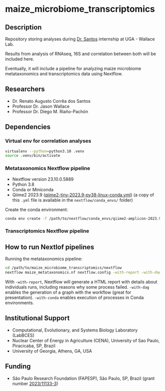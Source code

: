 # maize_microbiome_transcriptomics

## Description

Repository storing analyses during [Dr. Santos](https://bv.fapesp.br/pt/pesquisador/164909/renato-augusto-correa-dos-santos/) internship at UGA - Wallace Lab.

Results from analysis of RNAseq, 16S and correlation between both will be included here.

Eventually, it will include a pipeline for analyzing maize microbiome metataxonomics and transcriptomics data using Nextflow.

## Researchers

 * Dr. Renato Augusto Corrêa dos Santos
 * Professor Dr. Jason Wallace
 * Professor Dr. Diego M. Riaño-Pachón

## Dependencies

### Virtual env for correlation analyses

```bash
virtualenv --python=python3.10 .venv
source .venv/bin/activate
```

### Metataxonomics Nextflow pipeline

 * Nextflow version 23.10.0.5889
 * Python 3.8
 * Conda or Miniconda
 * Qiime2 2023.9 ([qiime2-tiny-2023.9-py38-linux-conda.yml](https://data.qiime2.org/distro/tiny/qiime2-tiny-2023.9-py38-linux-conda.yml)) (a copy of this `.yml` file is available in the `nextflow/conda_envs/` folder)

Create the conda environment:

```bash
conda env create -f /path/to/nextflow/conda_envs/qiime2-amplicon-2023.9-py38-linux-conda.yml -n qiime2-amplicon-2023.9
```


### Transcriptomics Nextflow pipeline



## How to run Nextlof pipelines

Running the metataxonomics pipeline:

```bash
cd /path/to/maize_microbiome_transcriptomics/nextflow
nextflow maize_metataxonomics.nf nextflow.config -with-report -with-dag -with-conda 
```

With `-with-report`, Nextflow will generate a HTML report with details about individuals runs, including reasons why some process failed. `-with-dag` enables the generation of a graph with the workflow (great for presentation). `-with-conda` enables execution of processes in Conda environments.

## Institutional Support

 * Computational, Evolutionary, and Systems Biology Laboratory (LabBCES)
 * Nuclear Center of Energy in Agriculture (CENA), University of Sao Paulo, Piracicaba, SP, Brazil
 * University of Georgia, Athens, GA, USA

## Funding

 * São Paulo Research Foundation (FAPESP), São Paulo, SP, Brazil (grant number [2023/11133-3](https://bv.fapesp.br/en/bolsas/212537/integrating-metataxonomics-and-host-transcriptomics-data-in-maize/))

